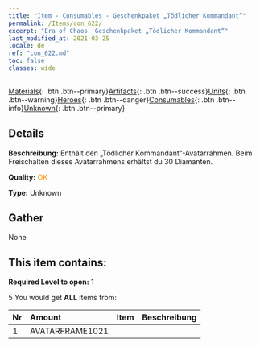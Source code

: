 ```yaml
---
title: "Item - Consumables - Geschenkpaket „Tödlicher Kommandant“"
permalink: /Items/con_622/
excerpt: "Era of Chaos  Geschenkpaket „Tödlicher Kommandant“"
last_modified_at: 2021-03-25
locale: de
ref: "con_622.md"
toc: false
classes: wide
---
```

 [Materials](/de/Items/){: .btn .btn--primary}[Artifacts](/de/Items/Artifacts/){: .btn .btn--success}[Units](/de/Items/Units/){: .btn .btn--warning}[Heroes](/de/Items/Heroes/){: .btn .btn--danger}[Consumables](/de/Items/Consumables/){: .btn .btn--info}[Unknown](/de/Items/Unknown/){: .btn .btn--primary}

## Details
 **Beschreibung:** Enthält den „Tödlicher Kommandant“-Avatarrahmen. Beim Freischalten dieses Avatarrahmens erhältst du 30 Diamanten.

 **Quality:** <span style="color: #FF8C00">OK</span>

 **Type:** Unknown

## Gather

  None

## This item contains:

 **Required Level to open:** 1

 5 You would get **ALL** items  from:

  | Nr | Amount |     Item    | Beschreibung |
  |:---|:-------|:------------|:-----------:|
  | 1 | AVATARFRAME1021 | 
